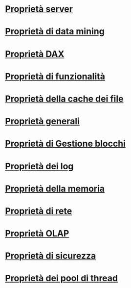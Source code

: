 # [Proprietà server](server-properties-in-analysis-services.md)  
# [Proprietà di data mining](data-mining-properties.md)  
# [Proprietà DAX](dax-properties.md)  
# [Proprietà di funzionalità](feature-properties.md)  
# [Proprietà della cache dei file](filestore-properties.md)  
# [Proprietà generali](general-properties.md)  
# [Proprietà di Gestione blocchi](lock-manager-properties.md)  
# [Proprietà dei log](log-properties.md)  
# [Proprietà della memoria](memory-properties.md)  
# [Proprietà di rete](network-properties.md)  
# [Proprietà OLAP](olap-properties.md)  
# [Proprietà di sicurezza](security-properties.md)  
# [Proprietà dei pool di thread](thread-pool-properties.md)  
